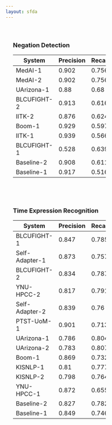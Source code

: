 ```yaml
---
layout: sfda
---
```

<link rel="stylesheet" type="text/css" href="https://cdn.datatables.net/1.10.20/css/dataTables.bootstrap4.min.css">
<script type="text/javascript" charset="utf8" src="https://code.jquery.com/jquery-3.5.1.js"></script>
<script type="text/javascript" charset="utf8" src="https://apis.google.com/js/api.js"></script>
<script type="text/javascript" charset="utf8" src="https://cdn.datatables.net/1.10.20/js/jquery.dataTables.min.js"></script>
<script type="text/javascript" charset="utf8" src="https://cdn.datatables.net/1.10.20/js/dataTables.bootstrap4.min.js"></script>
<script type="text/javascript" language="javascript" src="/leaderboard.js"></script>

<div style="width: 50%; padding: 20px; float: left;">
<h3>Negation Detection</h3>    
<table id="negation" class="table table-striped table-bordered">
  <thead>	    
    <tr>
      <th>System</th><th>Precision</th><th>Recall</th><th>F1</th>
    </tr>
  </thead>
  <tbody>
    <tr><td>MedAI-1</td><td>0.902</td><td>0.756</td><td>0.822</td></tr>
    <tr><td>MedAI-2</td><td>0.902</td><td>0.756</td><td>0.822</td></tr>
    <tr><td>UArizona-1</td><td>0.88</td><td>0.68</td><td>0.767</td></tr>
    <tr><td>BLCUFIGHT-2</td><td>0.913</td><td>0.616</td><td>0.736</td></tr>
    <tr><td>IITK-2</td><td>0.876</td><td>0.624</td><td>0.729</td></tr>
    <tr><td>Boom-1</td><td>0.929</td><td>0.597</td><td>0.727</td></tr>
    <tr><td>IITK-1</td><td>0.939</td><td>0.566</td><td>0.706</td></tr>
    <tr><td>BLCUFIGHT-1</td><td>0.528</td><td>0.639</td><td>0.578</td></tr>
    <tr><td>Baseline-2</td><td>0.908</td><td>0.611</td><td>0.73</td></tr>
    <tr><td>Baseline-1</td><td>0.917</td><td>0.516</td><td>0.66</td></tr>
  </tbody>
</table>
</div>

<div style="width: 50%; padding: 20px; float: left;">
<h3>Time Expression Recognition</h3>    
<table id="timex" class="table table-striped table-bordered">
  <thead>	    
    <tr>
      <th>System</th><th>Precision</th><th>Recall</th><th>F1</th>
    </tr>
  </thead>
  <tbody>
    <tr><td>BLCUFIGHT-1</td><td>0.847</td><td>0.785</td><td>0.815</td></tr>
    <tr><td>Self-Adapter-1</td><td>0.873</td><td>0.757</td><td>0.811</td></tr>
    <tr><td>BLCUFIGHT-2</td><td>0.834</td><td>0.787</td><td>0.81</td></tr>
    <tr><td>YNU-HPCC-2</td><td>0.817</td><td>0.791</td><td>0.803</td></tr>
    <tr><td>Self-Adapter-2</td><td>0.839</td><td>0.76</td><td>0.797</td></tr>
    <tr><td>PTST-UoM-1</td><td>0.901</td><td>0.713</td><td>0.796</td></tr>
    <tr><td>UArizona-1</td><td>0.786</td><td>0.804</td><td>0.795</td></tr>
    <tr><td>UArizona-2</td><td>0.783</td><td>0.807</td><td>0.795</td></tr>
    <tr><td>Boom-1</td><td>0.869</td><td>0.732</td><td>0.795</td></tr>
    <tr><td>KISNLP-1</td><td>0.81</td><td>0.777</td><td>0.793</td></tr>
    <tr><td>KISNLP-2</td><td>0.798</td><td>0.764</td><td>0.781</td></tr>
    <tr><td>YNU-HPCC-1</td><td>0.872</td><td>0.655</td><td>0.748</td></tr>
    <tr><td>Baseline-2</td><td>0.827</td><td>0.782</td><td>0.804</td></tr>
    <tr><td>Baseline-1</td><td>0.849</td><td>0.746</td><td>0.794</td></tr>
  </tbody>
</table>
</div>
